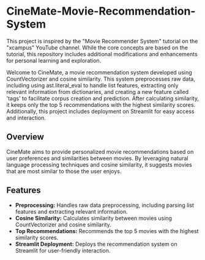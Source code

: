 # CineMate-Movie-Recommendation-System
This project is inspired by the "Movie Recommender System" tutorial on the "xcampus" YouTube channel. While the core concepts are based on the tutorial, 
this repository includes additional modifications and enhancements for personal learning and exploration.

Welcome to CineMate, a movie recommendation system developed using CountVectorizer and cosine similarity. This system preprocesses raw data, including using ast.literal_eval to handle list features, extracting only relevant information from dictionaries, and creating a new feature called 'tags' to facilitate corpus creation and prediction. After calculating similarity, it keeps only the top 5 recommendations with the highest similarity scores. Additionally, this project includes deployment on Streamlit for easy access and interaction.

## Overview

CineMate aims to provide personalized movie recommendations based on user preferences and similarities between movies. By leveraging natural language processing techniques and cosine similarity, it suggests movies that are most similar to those the user enjoys.

## Features

- **Preprocessing:** Handles raw data preprocessing, including parsing list features and extracting relevant information.
- **Cosine Similarity:** Calculates similarity between movies using CountVectorizer and cosine similarity.
- **Top Recommendations:** Recommends the top 5 movies with the highest similarity scores.
- **Streamlit Deployment:** Deploys the recommendation system on Streamlit for user-friendly interaction.

<!--##! Getting Started

1. Clone or download this repository to your local machine.

2. Ensure you have the necessary dependencies installed. You can install them using pip:-->


